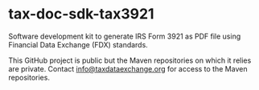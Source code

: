 # tax-doc-sdk-tax3921

Software development kit to generate IRS Form 3921 as PDF file using Financial Data Exchange (FDX) standards.

This GitHub project is public but the Maven repositories on which it relies are private. Contact info@taxdataexchange.org for access to the Maven repositories.

